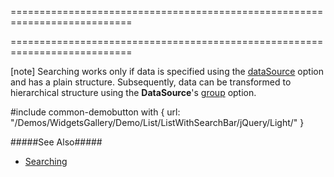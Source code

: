===========================================================================
<!--merge--><!--/merge-->
===========================================================================


<!--fullDescription-->
[note] Searching works only if data is specified using the [dataSource](/Documentation/ApiReference/UI_Widgets/dxList/Configuration/#dataSource) option and has a plain structure. Subsequently, data can be transformed to hierarchical structure using the **DataSource**'s [group](/Documentation/ApiReference/Data_Layer/DataSource/Configuration/#group) option.

#include common-demobutton with {
    url: "/Demos/WidgetsGallery/Demo/List/ListWithSearchBar/jQuery/Light/"
}

#####See Also#####
- [Searching](/Documentation/Guide/Widgets/List/Searching/)
<!--/fullDescription-->